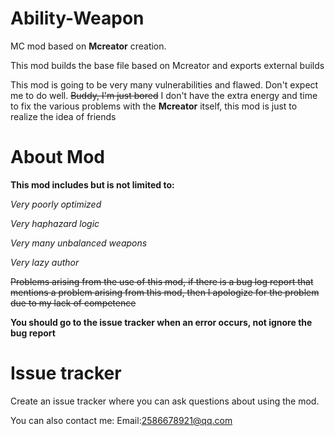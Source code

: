 # Ability-Weapon
MC mod based on **Mcreator** creation.

This mod builds the base file based on Mcreator and exports external builds

This mod is going to be very many vulnerabilities and flawed.
Don't expect me to do well. ~~Buddy, I'm just bored~~
I don't have the extra energy and time to fix the various problems with the **Mcreator** itself, this mod is just to realize the idea of friends

# About Mod
**This mod includes but is not limited to:**

*Very poorly optimized*

*Very haphazard logic*

*Very many unbalanced weapons*

*Very lazy author*

~~Problems arising from the use of this mod, if there is a bug log report that mentions a problem arising from this mod, then I apologize for the problem due to my lack of competence~~

**You should go to the issue tracker when an error occurs, not ignore the bug report**

# Issue tracker
Create an issue tracker where you can ask questions about using the mod.

You can also contact me:
Email:2586678921@qq.com
